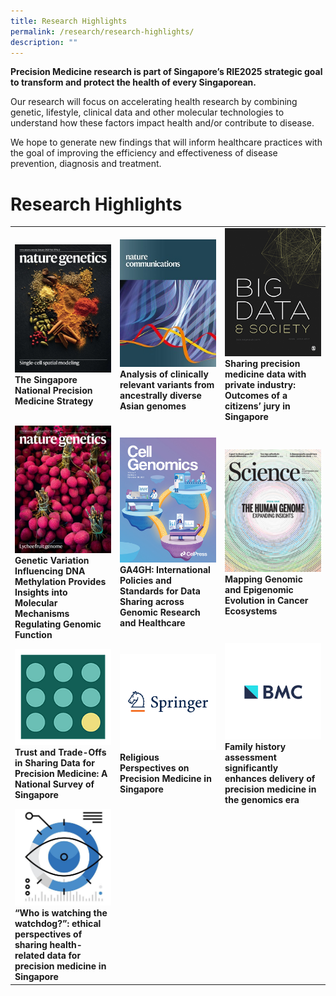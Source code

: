 ```yaml
---
title: Research Highlights
permalink: /research/research-highlights/
description: ""
---
```

**Precision Medicine research is part of Singapore’s RIE2025 strategic goal to transform and protect the health of every Singaporean.**

Our research will focus on accelerating health research by combining genetic, lifestyle, clinical data and other molecular technologies to understand how these factors impact health and/or contribute to disease.

We hope to generate new findings that will inform healthcare practices with the goal of improving the efficiency and effectiveness of disease prevention, diagnosis and treatment.


Research Highlights
===================

<table>
	<tbody>
		<tr>
			<td style="width:33%">
				<img src="/images/Research/Research%20Highlights/nature.png"><b>The Singapore National Precision Medicine Strategy</b>
			</td>
			<td style="width:33%">
				<img src="/images/Research/Research%20Highlights/nature_communications_-_journal_cover.jpeg"><b>Analysis of clinically relevant variants from ancestrally diverse Asian genomes</b>
			</td>
			<td style="width:33%">
				<img src="/images/Research/Research%20Highlights/big-data_cover.png"><b>Sharing precision medicine data with private industry: Outcomes of a citizens’ jury in Singapore</b>
			</td>
		</tr>
		<tr>
			<td style="width:33%">
				<img src="/images/Research/Research%20Highlights/nature_gene.jpg"><b>Genetic Variation Influencing DNA Methylation Provides Insights into Molecular Mechanisms Regulating Genomic Function</b>
			</td>
			<td style="width:33%">
				<img src="/images/Research/Research%20Highlights/cell%20genomics.jpg"><b>GA4GH: International Policies and Standards for Data Sharing across Genomic Research and Healthcare</b>
			</td>
			<td style="width:33%">
				<img src="/images/Research/Research%20Highlights/science%20cover.jpg"><b>Mapping Genomic and Epigenomic Evolution in Cancer Ecosystems</b>
			</td>
		</tr>
		<tr>
			<td style="width:33%">
				<img src="/images/Research/Research%20Highlights/trust%20and%20trade-offs.png"><b>Trust and Trade-Offs in Sharing Data for Precision Medicine: A National Survey of Singapore</b>
			</td>
			<td style="width:33%">
				<img src="/images/Research/Research%20Highlights/springerv3.png"><b>Religious Perspectives on Precision Medicine in Singapore</b>
			</td>
			<td style="width:33%">
				<img src="/images/Research/Research%20Highlights/bmc-icon.png"><b>Family history assessment significantly enhances delivery of precision medicine in the genomics era</b>
			</td>
		</tr>
		<tr>
			<td style="width:33%">
				<img src="/images/Research/Research%20Highlights/istock-916107606-2-e1609900445301.jpg"><b>“Who is watching the watchdog?”: ethical perspectives of sharing health-related data for precision medicine in Singapore</b>
			</td>
		</tr>
	</tbody></table>
	
